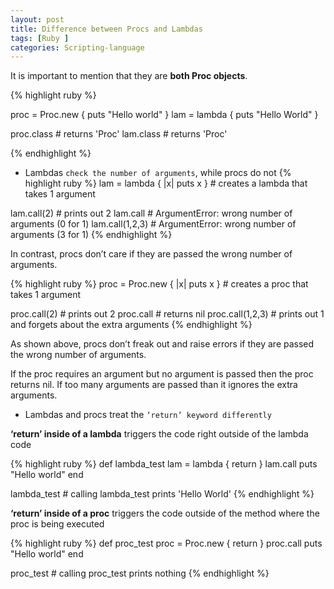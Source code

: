 ```yaml
---
layout: post
title: Difference between Procs and Lambdas
tags: [Ruby ]
categories: Scripting-language
---
```


It is important to mention that they are **both Proc objects**.

{% highlight ruby %}

proc = Proc.new { puts "Hello world" }
lam = lambda { puts "Hello World" }

proc.class # returns 'Proc'
lam.class  # returns 'Proc'

{% endhighlight %}

* Lambdas `check the number of arguments`, while procs do not
{% highlight ruby %}
lam = lambda { |x| puts x } # creates a lambda that takes 1 argument

lam.call(2) # prints out 2
lam.call # ArgumentError: wrong number of arguments (0 for 1)
lam.call(1,2,3) # ArgumentError: wrong number of arguments (3 for 1)
{% endhighlight %}

In contrast, procs don’t care if they are passed the wrong number of arguments.

{% highlight ruby %}
proc = Proc.new { |x| puts x } # creates a proc that takes 1 argument

proc.call(2) # prints out 2
proc.call # returns nil
proc.call(1,2,3) # prints out 1 and forgets about the extra arguments
{% endhighlight %}

As shown above, procs don’t freak out and raise errors if they are passed the wrong number of arguments. 

If the proc requires an argument but no argument is passed then the proc returns nil. If too many arguments are passed than it ignores the extra arguments.

* Lambdas and procs treat the `‘return’ keyword differently`

**‘return’ inside of a lambda** triggers the code right outside of the lambda code

{% highlight ruby %}
def lambda_test
  lam = lambda { return }
  lam.call
  puts "Hello world"
end

lambda_test # calling lambda_test prints 'Hello World'
{% endhighlight %}

**‘return’ inside of a proc** triggers the code outside of the method where the proc is being executed

{% highlight ruby %}
def proc_test
  proc = Proc.new { return }
  proc.call
  puts "Hello world"
end

proc_test # calling proc_test prints nothing
{% endhighlight %}

